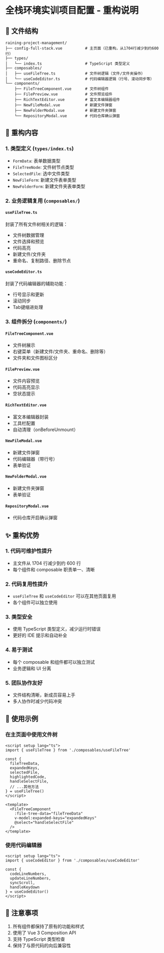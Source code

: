 # 全栈环境实训项目配置 - 重构说明

## 📁 文件结构

```
raining-project-management/
├── config-full-stack.vue          # 主页面（已重构，从1704行减少到约600行）
├── types/
│   └── index.ts                   # TypeScript 类型定义
├── composables/
│   ├── useFileTree.ts             # 文件树逻辑（文件/文件夹操作）
│   └── useCodeEditor.ts           # 代码编辑器逻辑（行号、滚动同步等）
└── components/
    ├── FileTreeComponent.vue      # 文件树组件
    ├── FilePreview.vue            # 文件预览组件
    ├── RichTextEditor.vue         # 富文本编辑器组件
    ├── NewFileModal.vue           # 新建文件弹窗
    ├── NewFolderModal.vue         # 新建文件夹弹窗
    └── RepositoryModal.vue        # 代码仓库确认弹窗
```

## 🔧 重构内容

### 1. **类型定义** (`types/index.ts`)
- `FormData`: 表单数据类型
- `FileTreeNode`: 文件树节点类型
- `SelectedFile`: 选中文件类型
- `NewFileForm`: 新建文件表单类型
- `NewFolderForm`: 新建文件夹表单类型

### 2. **业务逻辑复用** (`composables/`)

#### `useFileTree.ts`
封装了所有文件树相关的逻辑：
- 文件树数据管理
- 文件选择和预览
- 代码高亮
- 新建文件/文件夹
- 重命名、复制路径、删除节点

#### `useCodeEditor.ts`
封装了代码编辑器的辅助功能：
- 行号显示和更新
- 滚动同步
- Tab键缩进处理

### 3. **组件拆分** (`components/`)

#### `FileTreeComponent.vue`
- 文件树展示
- 右键菜单（新建文件/文件夹、重命名、删除等）
- 文件夹和文件图标区分

#### `FilePreview.vue`
- 文件内容预览
- 代码高亮显示
- 空状态提示

#### `RichTextEditor.vue`
- 富文本编辑器封装
- 工具栏配置
- 自动清理（onBeforeUnmount）

#### `NewFileModal.vue`
- 新建文件弹窗
- 代码编辑器（带行号）
- 表单验证

#### `NewFolderModal.vue`
- 新建文件夹弹窗
- 表单验证

#### `RepositoryModal.vue`
- 代码仓库开启确认弹窗

## ✨ 重构优势

### 1. **代码可维护性提升**
- 主文件从 1704 行减少到约 600 行
- 每个组件和 composable 职责单一、清晰

### 2. **代码复用性提升**
- `useFileTree` 和 `useCodeEditor` 可以在其他页面复用
- 各个组件可以独立使用

### 3. **类型安全**
- 使用 TypeScript 类型定义，减少运行时错误
- 更好的 IDE 提示和自动补全

### 4. **易于测试**
- 每个 composable 和组件都可以独立测试
- 业务逻辑和 UI 分离

### 5. **团队协作友好**
- 文件结构清晰，新成员容易上手
- 多人协作时减少代码冲突

## 🚀 使用示例

### 在主页面中使用文件树
```vue
<script setup lang="ts">
import { useFileTree } from './composables/useFileTree'

const {
  fileTreeData,
  expandedKeys,
  selectedFile,
  highlightedCode,
  handleSelectFile,
  // ...其他方法
} = useFileTree()
</script>

<template>
  <FileTreeComponent 
    :file-tree-data="fileTreeData"
    v-model:expanded-keys="expandedKeys"
    @select="handleSelectFile"
  />
</template>
```

### 使用代码编辑器
```vue
<script setup lang="ts">
import { useCodeEditor } from './composables/useCodeEditor'

const { 
  codeLineNumbers, 
  updateLineNumbers, 
  syncScroll, 
  handleKeydown 
} = useCodeEditor()
</script>
```

## 📝 注意事项

1. 所有组件都保持了原有的功能和样式
2. 使用了 Vue 3 Composition API
3. 支持 TypeScript 类型检查
4. 保持了与原代码的向后兼容性

